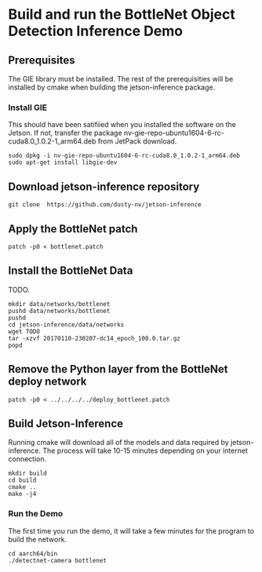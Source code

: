 # Build and run the BottleNet Object Detection Inference Demo

## Prerequisites

The GIE library must be installed.  The rest of the prerequisities will be installed by cmake when building the jetson-inference package.

### Install GIE

This should have been satifiied when you installed the software on the Jetson.  If not, transfer the package nv-gie-repo-ubuntu1604-6-rc-cuda8.0_1.0.2-1_arm64.deb from JetPack download.  

```
sudo dpkg -i nv-gie-repo-ubuntu1604-6-rc-cuda8.0_1.0.2-1_arm64.deb
sudo apt-get install libgie-dev
```

## Download jetson-inference repository

```
git clone  https://github.com/dusty-nv/jetson-inference
```

## Apply the BottleNet patch

```
patch -p0 < bottlenet.patch
```

## Install the BottleNet Data

TODO.  
```
mkdir data/networks/bottlenet
pushd data/networks/bottlenet
pushd
cd jetson-inference/data/networks
wget TODO
tar -xzvf 20170110-230207-dc14_epoch_100.0.tar.gz
popd
```

## Remove the Python layer from the BottleNet deploy network

```
patch -p0 < ../../../../deploy_bottlenet.patch
```

## Build Jetson-Inference

Running cmake will download all of the models and data required by jetson-inference.  The process will take 10-15 minutes depending on your internet connection.

```
mkdir build
cd build
cmake ..
make -j4
```

### Run the Demo

The first time you run the demo, it will take a few minutes for the program to build the network.

```
cd aarch64/bin
./detectnet-camera bottlenet
```





